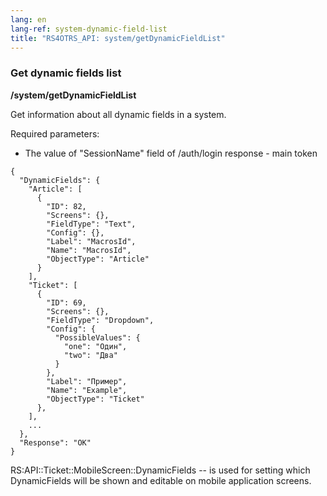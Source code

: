 ```yaml
---
lang: en
lang-ref: system-dynamic-field-list
title: "RS4OTRS_API: system/getDynamicFieldList"
---
```


### Get dynamic fields list

**/system/getDynamicFieldList**

Get information about all dynamic fields in a system.

Required parameters:

- The value of "SessionName" field of /auth/login response - main token

```
{
  "DynamicFields": {
    "Article": [
      {
        "ID": 82,
        "Screens": {},
        "FieldType": "Text",
        "Config": {},
        "Label": "MacrosId",
        "Name": "MacrosId",
        "ObjectType": "Article"
      }
    ],
    "Ticket": [
      {
        "ID": 69,
        "Screens": {},
        "FieldType": "Dropdown",
        "Config": {
          "PossibleValues": {
            "one": "Один",
            "two": "Два"
          }
        },
        "Label": "Пример",
        "Name": "Example",
        "ObjectType": "Ticket"
      },
    ],
    ...
  },
  "Response": "OK"
}
```

RS:API::Ticket::MobileScreen::DynamicFields -- is used for setting which
DynamicFields will be shown and editable on mobile application screens.
